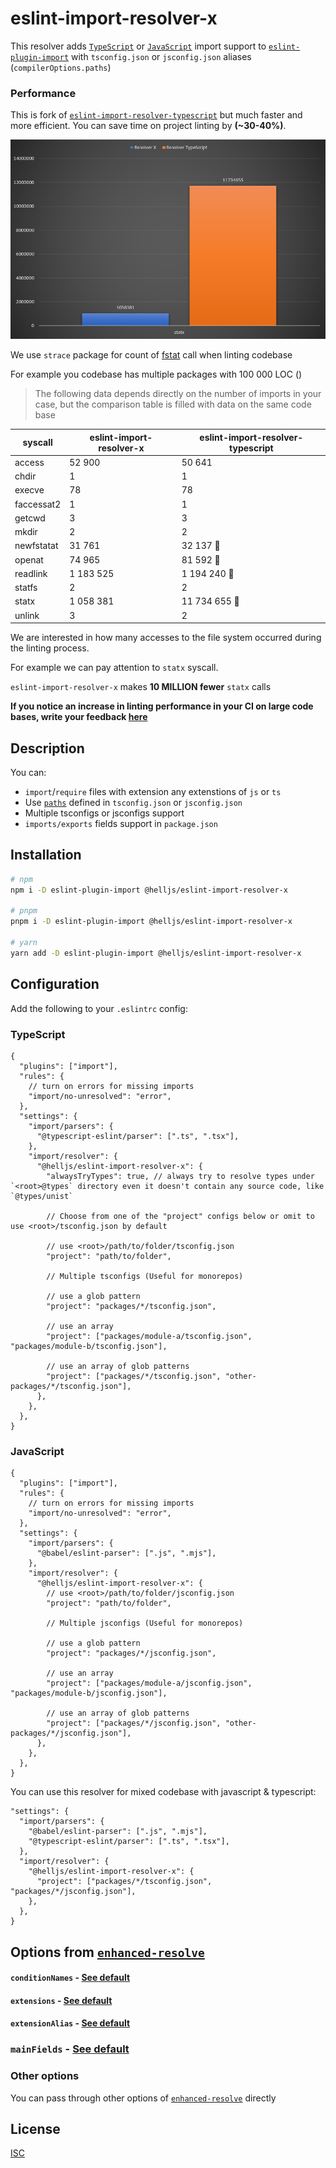# eslint-import-resolver-x

This resolver adds [`TypeScript`][] or [`JavaScript`][] import support to [`eslint-plugin-import`][] with `tsconfig.json` or `jsconfig.json` aliases (`compilerOptions.paths`)

### Performance

This is fork of [`eslint-import-resolver-typescript`][] but much faster and more efficient. You can save time on project linting by **(~30-40%)**.

![eslint-import-resolver-x vs eslint-import-resolver-typescript](image.png)

We use `strace` package for count of [fstat](`https://nodejs.org/api/fs.html#fsfstatsyncfd-options`) call when linting codebase

For example you codebase has multiple packages with 100 000 LOC ()

> The following data depends directly on the number of imports in your case, but the comparison table is filled with data on the same code base

| syscall    | eslint-import-resolver-x | eslint-import-resolver-typescript |
| ---------- | ------------------------ | --------------------------------- |
| access     | 52 900                   | 50 641                            |
| chdir      | 1                        | 1                                 |
| execve     | 78                       | 78                                |
| faccessat2 | 1                        | 1                                 |
| getcwd     | 3                        | 3                                 |
| mkdir      | 2                        | 2                                 |
| newfstatat | 31 761                   | 32 137 🔺                         |
| openat     | 74 965                   | 81 592 🔺                         |
| readlink   | 1 183 525                | 1 194 240 🔺                      |
| statfs     | 2                        | 2                                 |
| statx      | 1 058 381                | 11 734 655 🔺                     |
| unlink     | 3                        | 2                                 |

We are interested in how many accesses to the file system occurred during the linting process.

For example we can pay attention to `statx` syscall.

`eslint-import-resolver-x` makes **10 MILLION fewer** `statx` calls

**If you notice an increase in linting performance in your CI on large code bases, write your feedback [here](https://github.com/helljs/eslint-import-resolver-x/discussions/1)**

## Description

You can:

- `import`/`require` files with extension any extenstions of `js` or `ts`
- Use [`paths`](https://www.typescriptlang.org/docs/handbook/module-resolution.html#path-mapping) defined in `tsconfig.json` or `jsconfig.json`
- Multiple tsconfigs or jsconfigs support
- `imports/exports` fields support in `package.json`

## Installation

```sh
# npm
npm i -D eslint-plugin-import @helljs/eslint-import-resolver-x

# pnpm
pnpm i -D eslint-plugin-import @helljs/eslint-import-resolver-x

# yarn
yarn add -D eslint-plugin-import @helljs/eslint-import-resolver-x
```

## Configuration

Add the following to your `.eslintrc` config:

### TypeScript

```jsonc
{
  "plugins": ["import"],
  "rules": {
    // turn on errors for missing imports
    "import/no-unresolved": "error",
  },
  "settings": {
    "import/parsers": {
      "@typescript-eslint/parser": [".ts", ".tsx"],
    },
    "import/resolver": {
      "@helljs/eslint-import-resolver-x": {
        "alwaysTryTypes": true, // always try to resolve types under `<root>@types` directory even it doesn't contain any source code, like `@types/unist`

        // Choose from one of the "project" configs below or omit to use <root>/tsconfig.json by default

        // use <root>/path/to/folder/tsconfig.json
        "project": "path/to/folder",

        // Multiple tsconfigs (Useful for monorepos)

        // use a glob pattern
        "project": "packages/*/tsconfig.json",

        // use an array
        "project": ["packages/module-a/tsconfig.json", "packages/module-b/tsconfig.json"],

        // use an array of glob patterns
        "project": ["packages/*/tsconfig.json", "other-packages/*/tsconfig.json"],
      },
    },
  },
}
```

### JavaScript

```jsonc
{
  "plugins": ["import"],
  "rules": {
    // turn on errors for missing imports
    "import/no-unresolved": "error",
  },
  "settings": {
    "import/parsers": {
      "@babel/eslint-parser": [".js", ".mjs"],
    },
    "import/resolver": {
      "@helljs/eslint-import-resolver-x": {
        // use <root>/path/to/folder/jsconfig.json
        "project": "path/to/folder",

        // Multiple jsconfigs (Useful for monorepos)

        // use a glob pattern
        "project": "packages/*/jsconfig.json",

        // use an array
        "project": ["packages/module-a/jsconfig.json", "packages/module-b/jsconfig.json"],

        // use an array of glob patterns
        "project": ["packages/*/jsconfig.json", "other-packages/*/jsconfig.json"],
      },
    },
  },
}
```

You can use this resolver for mixed codebase with javascript & typescript:

```jsonc
"settings": {
  "import/parsers": {
    "@babel/eslint-parser": [".js", ".mjs"],
    "@typescript-eslint/parser": [".ts", ".tsx"],
  },
  "import/resolver": {
    "@helljs/eslint-import-resolver-x": {
      "project": ["packages/*/tsconfig.json", "packages/*/jsconfig.json"],
    },
  },
}
```

## Options from [`enhanced-resolve`][]

#### `conditionNames` - [See default](src/default.ts#1)

#### `extensions` - [See default](src/default.ts#20)

#### `extensionAlias` - [See default](src/default.ts#22)

### `mainFields` - [See default](src/default.ts#35)

### Other options

You can pass through other options of [`enhanced-resolve`][] directly

## License

[ISC][]

[`eslint-plugin-import`]: https://www.npmjs.com/package/eslint-plugin-import
[`enhanced-resolve`]: https://www.npmjs.com/package/enhanced-resolve
[`typescript`]: https://www.typescriptlang.org
[`javascript`]: https://ecma-international.org/
[isc]: https://opensource.org/licenses/ISC
[`eslint-import-resolver-typescript`]: https://www.npmjs.com/package/eslint-import-resolver-typescript
